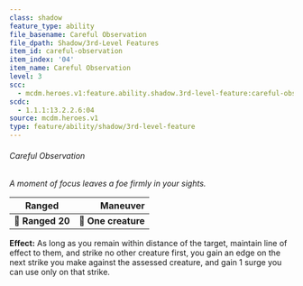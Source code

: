 ```yaml
---
class: shadow
feature_type: ability
file_basename: Careful Observation
file_dpath: Shadow/3rd-Level Features
item_id: careful-observation
item_index: '04'
item_name: Careful Observation
level: 3
scc:
  - mcdm.heroes.v1:feature.ability.shadow.3rd-level-feature:careful-observation
scdc:
  - 1.1.1:13.2.2.6:04
source: mcdm.heroes.v1
type: feature/ability/shadow/3rd-level-feature
---
```


###### Careful Observation

*A moment of focus leaves a foe firmly in your sights.*

| **Ranged**       |        **Maneuver** |
| ---------------- | ------------------: |
| **📏 Ranged 20** | **🎯 One creature** |

**Effect:** As long as you remain within distance of the target, maintain line of effect to them, and strike no other creature first, you gain an edge on the next strike you make against the assessed creature, and gain 1 surge you can use only on that strike.
